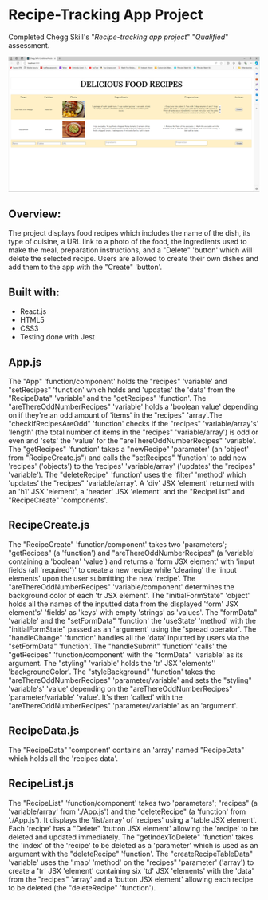 # Recipe-Tracking App Project

Completed Chegg Skill's "_Recipe-tracking app project_" "_Qualified_" assessment.

![Alt text](https://github.com/jlee55504/recipe-tracking-app-project/blob/main/img/recipe-tracking-app-project%20image.png?raw=true "recipe tracking app project screenshot")

## Overview:
The project displays food recipes which includes the name of the dish, its type of cuisine, a URL link to a photo of the food, the ingredients used to make the meal, preparation instructions, and a "Delete" 'button' which will delete the selected recipe. Users are allowed to create their own dishes and add them to the app with the "Create" 'button'.

## Built with:
  * React.js
  * HTML5
  * CSS3
  * Testing done with Jest

## App.js
The "App" 'function/component' holds the "recipes" 'variable' and "setRecipes" 
'function' which holds and 'updates' the 'data' from the "RecipeData" 'variable' 
and the "getRecipes" 'function'. The "areThereOddNumberRecipes" 'variable' holds a 'boolean value' depending on if they're an odd amount of 'items' in the "recipes" 'array'.The "checkIfRecipesAreOdd" 'function' checks if the "recipes" 'variable/array's' 'length' (the total number of items in the "recipes" 'variable/array') is odd or even and 'sets' the 'value' for the "areThereOddNumberRecipes" 'variable'. The "getRecipes" 'function' takes a "newRecipe" 'parameter' (an 'object' from "RecipeCreate.js") and calls the "setRecipes" 'function' to add new 'recipes' ('objects') to the 'recipes' 'variable/array' ('updates' the "recipes" 'variable'). The "deleteRecipe" 'function' uses the 'filter' 'method' which 'updates' the "recipes" 'variable/array'. A 'div' JSX 'element' returned with an 'h1' JSX 'element', a 'header' JSX 'element' and the "RecipeList" and "RecipeCreate" 'components'.

## RecipeCreate.js
The "RecipeCreate" 'function/component' takes two 'parameters'; "getRecipes" 
(a 'function') and "areThereOddNumberRecipes" (a 'variable' containing a 'boolean'
'value') and returns a 'form JSX element' with 'input fields (all 'required')' to create a new recipe while 'clearing' the 'input elements' upon the user submitting the new 'recipe'. The "areThereOddNumberRecipes" 'variable/component' determines the background color of each 'tr JSX element'. The "initialFormState" 'object' holds all the names of the inputted data from the displayed 'form' JSX element's' 'fields' as 'keys' with empty 'strings' as 'values'. The "formData" 'variable' and the "setFormData" 'function' the 'useState' 'method' with the "initialFormState" passed as an 'argument' using the 'spread operator'. The "handleChange" 'function' handles all the 'data' inputted by users via the "setFormData" 'function'. The "handleSubmit" 'function' 'calls' the "getRecipes" 'function/component' with the "formData" 'variable' as its argument. The "styling" 'variable' holds the 'tr' JSX 'elements'' 'backgroundColor'. The "styleBackground" 'function' takes the "areThereOddNumberRecipes" 'parameter/variable' and sets the "styling" 'variable's' 'value' depending on the "areThereOddNumberRecipes" 'parameter/variable' 'value'. It's then 'called' with the "areThereOddNumberRecipes" 'parameter/variable' as an 'argument'.

## RecipeData.js
The "RecipeData" 'component' contains an 'array' named "RecipeData" which holds all the 'recipes data'.

## RecipeList.js
The "RecipeList" 'function/component' takes two 'parameters'; "recipes" (a 
'variable/array' from './App.js') and the "deleteRecipe" (a 'function' from 
'./App.js'). It displays the 'list/array' of 'recipes' using a 'table JSX element'. Each 'recipe' has a "Delete" 'button JSX element' allowing the 'recipe' to be deleted and updated immediately. The "getIndexToDelete" 'function' takes the 'index' of the 'recipe' to be deleted as a 'parameter' which is used as an argument with the "deleteRecipe" 'function'.  The "createRecipeTableData" 'variable' uses the '.map' 'method' on the "recipes" 'parameter' ('array') to create a 'tr' JSX 'element' containing six 'td' JSX 'elements' with the 'data' from the "recipes" 'array' and a 'button JSX element' allowing each recipe to be deleted (the "deleteRecipe" 'function'). 